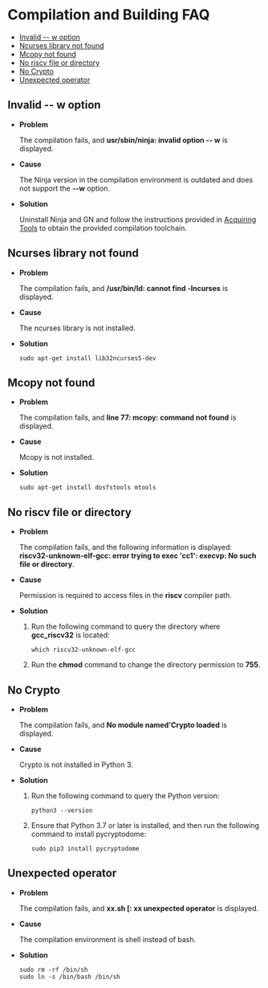 # Compilation and Building FAQ<a name="EN-US_TOPIC_0000001060804832"></a>

-   [Invalid -- w option](#section1019152312222)
-   [Ncurses library not found](#section21449422618)
-   [Mcopy not found](#section12477184992615)
-   [No riscv file or directory](#section178451337202716)
-   [No Crypto](#section1241481172819)
-   [Unexpected operator](#section3691222152919)

## Invalid -- w option<a name="section1019152312222"></a>

-   **Problem**

    The compilation fails, and  **usr/sbin/ninja: invalid option -- w**  is displayed.

-   **Cause**

    The Ninja version in the compilation environment is outdated and does not support the  **--w**  option.

-   **Solution**

    Uninstall Ninja and GN and follow the instructions provided in  [Acquiring Tools](../get-code/tool-acquisition.md)  to obtain the provided compilation toolchain.


## Ncurses library not found<a name="section21449422618"></a>

-   **Problem**

    The compilation fails, and  **/usr/bin/ld: cannot find -lncurses**  is displayed.

-   **Cause**

    The ncurses library is not installed.

-   **Solution**

    ```
    sudo apt-get install lib32ncurses5-dev
    ```


## Mcopy not found<a name="section12477184992615"></a>

-   **Problem**

    The compilation fails, and  **line 77: mcopy: command not found**  is displayed.

-   **Cause**

    Mcopy is not installed.

-   **Solution**

    ```
    ​sudo apt-get install dosfstools mtools
    ```


## No riscv file or directory<a name="section178451337202716"></a>

-   **Problem**

    The compilation fails, and the following information is displayed:  **riscv32-unknown-elf-gcc: error trying to exec 'cc1': execvp: No such file or directory**.

-   **Cause**

    Permission is required to access files in the  **riscv**  compiler path.

-   **Solution**
    1.  Run the following command to query the directory where  **gcc\_riscv32**  is located:

        ```
        which riscv32-unknown-elf-gcc
        ```

    2.  Run the  **chmod**  command to change the directory permission to  **755**.


## No Crypto<a name="section1241481172819"></a>

-   **Problem**

    The compilation fails, and  **No module named'Crypto loaded**  is displayed.

-   **Cause**

    Crypto is not installed in Python 3.

-   **Solution**
    1.  Run the following command to query the Python version:

        ```
        python3 --version
        ```

    2.  Ensure that Python 3.7 or later is installed, and then run the following command to install pycryptodome:

        ```
        sudo pip3 install pycryptodome
        ```



## Unexpected operator<a name="section3691222152919"></a>

-   **Problem**

    The compilation fails, and  **xx.sh \[: xx unexpected operator**  is displayed.

-   **Cause**

    The compilation environment is shell instead of bash.

-   **Solution**

    ```
    sudo rm -rf /bin/sh
    sudo ln -s /bin/bash /bin/sh
    ```



